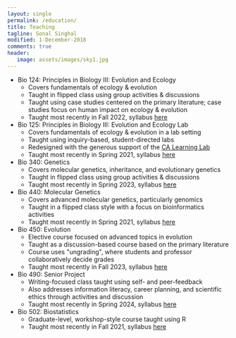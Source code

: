 ```yaml
---
layout: single
permalink: /education/
title: Teaching
tagline: Sonal Singhal
modified: 1-December-2018
comments: true
header:
   image: assets/images/sky1.jpg
---
```


- Bio 124: Principles in Biology III: Evolution and Ecology
  - Covers fundamentals of ecology & evolution
  - Taught in flipped class using group activities & discussions
  - Taught using case studies centered on the primary literature; case studies focus on human impact on ecology & evolution
  - Taught most recently in Fall 2022, syllabus [here](/assets/docs/Bio124_Fall2022.pdf)
- Bio 125: Principles in Biology III: Evolution and Ecology Lab
  - Covers fundamentals of ecology & evolution in a lab setting
  - Taught using inquiry-based, student-directed labs
  - Redesigned with the generous support of the [CA Learning Lab](https://news.csudh.edu/learning-lab-grant/)
  - Taught most recently in Spring 2021, syllabus [here](/assets/docs/Bio125-02_Spring2021.pdf)
- Bio 340: Genetics
  - Covers molecular genetics, inheritance, and evolutionary genetics
  - Taught in flipped class using group activities & discussions
  - Taught most recently in Spring 2023, syllabus [here](/assets/docs/Bio340_Spring2023.pdf)
- Bio 440: Molecular Genetics
  - Covers advanced molecular genetics, particularly genomics
  - Taught in a flipped class style with a focus on bioinformatics activities
  - Taught most recently in Spring 2021, syllabus [here](/assets/docs/Bio440_Spring2021.pdf)
- Bio 450: Evolution
  - Elective course focused on advanced topics in evolution
  - Taught as a discussion-based course based on the primary literature
  - Course uses "ungrading", where students and professor collaboratively decide grades
  - Taught most recently in Fall 2023, syllabus [here](/assets/docs/Bio450_Fall2023.pdf)
- Bio 490: Senior Project
  - Writing-focused class taught using self- and peer-feedback
  - Also addresses information literacy, career planning, and scientific ethics through activities and discussion
  - Taught most recently in Spring 2024, syllabus [here](/assets/docs/Bio490_Spring2024.pdf)
- Bio 502: Biostatistics
  - Graduate-level, workshop-style course taught using R
  - Taught most recently in Fall 2021, syllabus [here](/assets/docs/Bio502_Fall2021.pdf)

<!-- 
## Outreach
In the past, our lab has been lucky to join these organizations:
- [Girls Who Code](https://girlswhocode.com/)
- [Software Carpentry](https://software-carpentry.org/)
- [Code Nation](https://codenation.org/)
- [Prison University Program](https://prisonuniversityproject.org/) at San Quentin Prison
- [Breakthrough Collaborative](https://www.breakthroughcollaborative.org/)

In the future, we look forward to partnering with [CSI3](https://csi3.org/), CSU Dominguez Hills' ground-breaking center for science education and outreach. -->